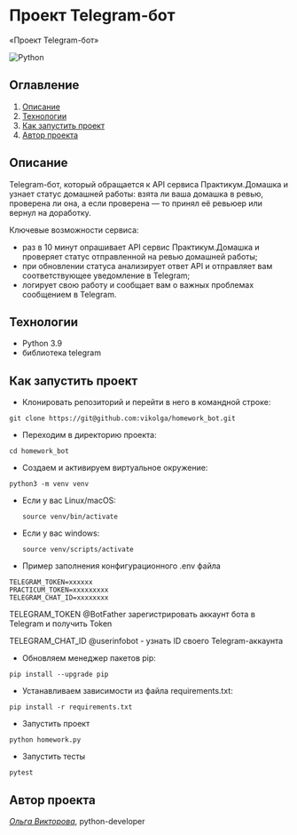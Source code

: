 # Проект Telegram-бот
«Проект Telegram-бот»

![Python](https://img.shields.io/badge/PYTHON-3776AB.svg?&style=flat&logo=python&logoColor=white)&nbsp;

## Оглавление
1. [Описание](#описание)
2. [Технологии](#технологии)
3. [Как запустить проект](#как-запустить-проект)
4. [Автор проекта](#автор-проекта)

## Описание
Telegram-бот, который обращается к API сервиса Практикум.Домашка и узнает статус домашней работы: взята ли ваша домашка в ревью, проверена ли она, а если проверена — то принял её ревьюер или вернул на доработку.

Ключевые возможности сервиса:
- раз в 10 минут опрашивает API сервис Практикум.Домашка и проверяет статус отправленной на ревью домашней работы;
- при обновлении статуса анализирует ответ API и отправляет вам соответствующее уведомление в Telegram;
- логирует свою работу и сообщает вам о важных проблемах сообщением в Telegram.

## Технологии
- Python 3.9
- библиотека telegram

## Как запустить проект

- Клонировать репозиторий и перейти в него в командной строке:
```
git clone https://git@github.com:vikolga/homework_bot.git
```
- Переходим в директорию проекта:
```
cd homework_bot
```

- Создаем и активируем виртуальное окружение:
```
python3 -m venv venv
```
* Если у вас Linux/macOS:
    ```
    source venv/bin/activate
    ```

* Если у вас windows:
    ```
    source venv/scripts/activate
    ```

- Пример заполнения конфигурационного .env файла
```
TELEGRAM_TOKEN=xxxxxx
PRACTICUM_TOKEN=xxxxxxxxx
TELEGRAM_CHAT_ID=xxxxxxxx
```

TELEGRAM_TOKEN  @BotFather зарегистрировать аккаунт бота в Telegram и получить Token

TELEGRAM_CHAT_ID  @userinfobot - узнать ID своего Telegram-аккаунта



- Обновляем менеджер пакетов pip:
```
pip install --upgrade pip
```

- Устанавливаем зависимости из файла requirements.txt:
```
pip install -r requirements.txt
```

- Запустить проект
```
python homework.py
```

- Запустить тесты
```
pytest
```

## Автор проекта
_[Ольга Викторова](https://github.com/vikolga/)_, python-developer
